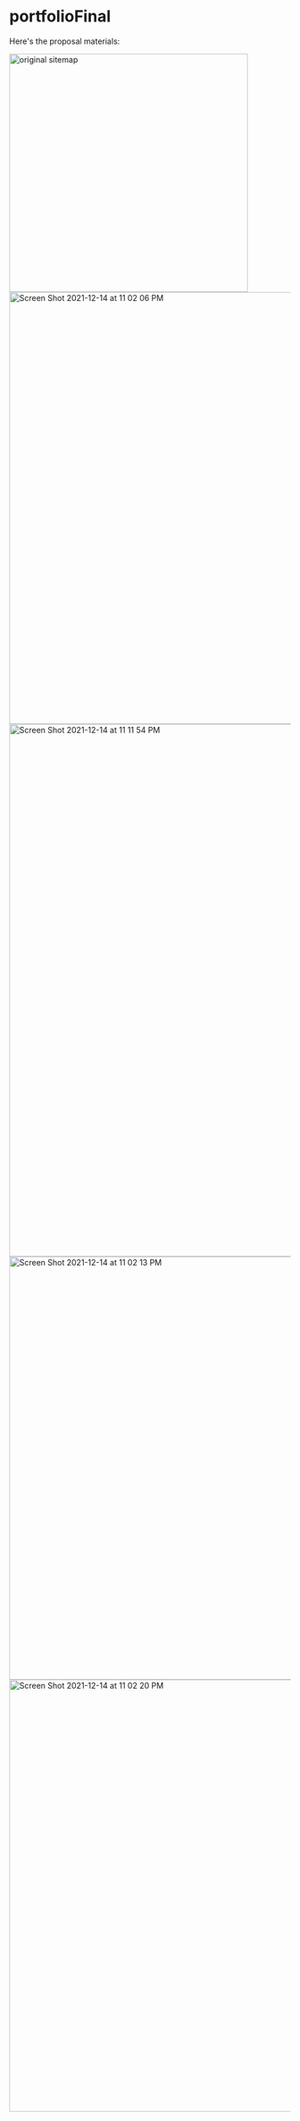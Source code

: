 # portfolioFinal

Here's the proposal materials:

<img width="427" alt="original sitemap" src="https://user-images.githubusercontent.com/75154890/146121817-7a40c821-1999-4339-b59d-f75e374216e7.png">
<img width="774" alt="Screen Shot 2021-12-14 at 11 02 06 PM" src="https://user-images.githubusercontent.com/75154890/146121839-8e9480a7-f5a4-4066-9a45-b9f0a5d2fb01.png">

<img width="954" alt="Screen Shot 2021-12-14 at 11 11 54 PM" src="https://user-images.githubusercontent.com/75154890/146121881-00f34fba-0d48-4539-88d4-63493f715647.png">
<img width="758" alt="Screen Shot 2021-12-14 at 11 02 13 PM" src="https://user-images.githubusercontent.com/75154890/146121895-4914a077-18ad-4f9e-8726-7c632207c860.png">
<img width="774" alt="Screen Shot 2021-12-14 at 11 02 20 PM" src="https://user-images.githubusercontent.com/75154890/146121898-0473dc7a-797e-49a4-8408-dd30ffb8529f.png">
